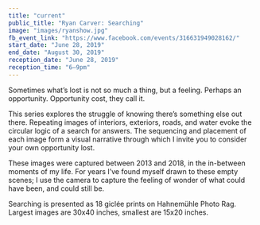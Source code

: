 ```yaml
---
title: "current"
public_title: "Ryan Carver: Searching"
image: "images/ryanshow.jpg"
fb_event_link: "https://www.facebook.com/events/316631949028162/"
start_date: "June 28, 2019"
end_date: "August 30, 2019"
reception_date: "June 28, 2019"
reception_time: "6–9pm"
---
```

Sometimes what’s lost is not so much a thing, but a feeling.
Perhaps an opportunity. Opportunity cost, they call it.

This series explores the struggle of knowing there’s something else out there. Repeating images of interiors, exteriors, roads, and water evoke the circular logic of a search for answers. The sequencing and placement of each image form a visual narrative through which I invite you to consider your own opportunity lost.

These images were captured between 2013 and 2018, in the in-between moments of my life. For years I’ve found myself drawn to these empty scenes; I use the camera to capture the feeling of wonder of what could have been, and could still be.

Searching is presented as 18 giclée prints on Hahnemühle Photo Rag. Largest images are 30x40 inches, smallest are 15x20 inches.
